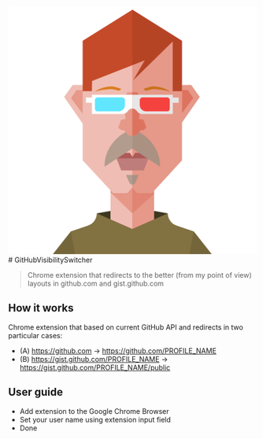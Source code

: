 ![alt text](/icon.png)# GitHubVisibilitySwitcher

> Chrome extension that redirects to the better (from my point of view) layouts in github.com and gist.github.com

## How it works
Chrome extension that based on current GitHub API and redirects in two particular cases:
- (A) https://github.com -> https://github.com/PROFILE_NAME
- (B) https://gist.github.com/PROFILE_NAME -> https://gist.github.com/PROFILE_NAME/public


## User guide
- Add extension to the Google Chrome Browser
- Set your user name using extension input field
- Done

